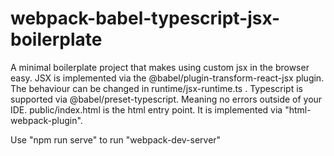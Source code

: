 # webpack-babel-typescript-jsx-boilerplate

A minimal boilerplate project that makes using custom jsx in the browser easy.
JSX is implemented via the @babel/plugin-transform-react-jsx plugin. 
The behaviour can be changed in runtime/jsx-runtime.ts .
Typescript is supported via @babel/preset-typescript. Meaning no errors outside of your IDE.
public/index.html is the html entry point. It is implemented via "html-webpack-plugin".

Use "npm run serve" to run "webpack-dev-server"
